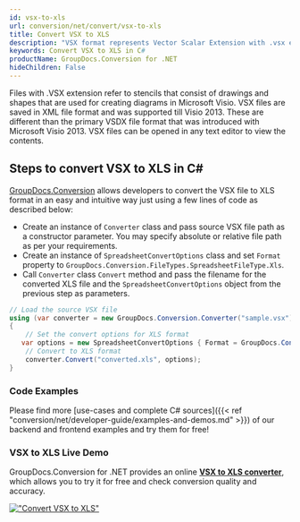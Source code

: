 ```yaml
---
id: vsx-to-xls
url: conversion/net/convert/vsx-to-xls
title: Convert VSX to XLS
description: "VSX format represents Vector Scalar Extension with .vsx extension. Learn how to convert VSX to XLS file programmatically in C# language using GroupDocs.Conversion for .NET library."
keywords: Convert VSX to XLS in C#
productName: GroupDocs.Conversion for .NET
hideChildren: False
---
```


Files with .VSX extension refer to stencils that consist of drawings and shapes that are used for creating diagrams in Microsoft Visio. VSX files are saved in XML file format and was supported till Visio 2013. These are different than the primary VSDX file format that was introduced with Microsoft Visio 2013. VSX files can be opened in any text editor to view the contents.

## Steps to convert VSX to XLS in C#

[GroupDocs.Conversion](https://products.groupdocs.com/conversion/net) allows developers to convert the VSX file to XLS format in an easy and intuitive way just using a few lines of code as described below:

* Create an instance of `Converter` class and pass source VSX file path as a constructor parameter. You may specify absolute or relative file path as per your requirements. 
* Create an instance of `SpreadsheetConvertOptions` class and set `Format` property to `GroupDocs.Conversion.FileTypes.SpreadsheetFileType.Xls`.
* Call `Converter` class `Convert` method and pass the filename for the converted XLS file and the `SpreadsheetConvertOptions` object from the previous step as parameters.

```csharp
// Load the source VSX file
using (var converter = new GroupDocs.Conversion.Converter("sample.vsx"))
{
    // Set the convert options for XLS format
   var options = new SpreadsheetConvertOptions { Format = GroupDocs.Conversion.FileTypes.SpreadsheetFileType.Xls };
    // Convert to XLS format
    converter.Convert("converted.xls", options);
}
```

### Code Examples

Please find more [use-cases and complete C# sources]({{< ref "conversion/net/developer-guide/examples-and-demos.md" >}}) of our backend and frontend examples and try them for free!

### VSX to XLS Live Demo

GroupDocs.Conversion for .NET provides an online [**VSX to XLS converter**](https://products.groupdocs.app/conversion/vsx-to-xls), which allows you to try it for free and check conversion quality and accuracy.

[!["Convert VSX to XLS"](conversion/net/images/convert-to-xls/convert-vsx-to-xls.png)](https://products.groupdocs.app/conversion/vsx-to-xls)